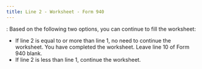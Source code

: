 ```yaml
---
title: Line 2 - Worksheet - Form 940
---
```

: Based on the following two options, you can continue  to fill the worksheet:

- If line 2 is  equal to or more than line 1, no need to continue the worksheet. You have  completed the worksheet. Leave line 10 of Form 940 blank.
- If line 2 is  less than line 1, continue the worksheet.

